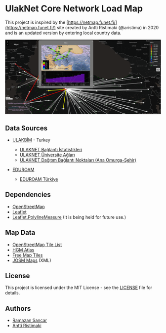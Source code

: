 # UlakNet Core Network Load Map

This project is inspired by the [https://netmap.funet.fi/](https://netmap.funet.fi/) site created by Antti Ristimaki (@aristima) in 2020 and is an updated version by entering local country data.

![previw](./preview.png)

## Data Sources

- [ULAKBİM](https://www.ulakbim.gov.tr/) - Turkey
  - [ULAKNET Bağlantı İstatistikleri](https://stat.ulakbim.gov.tr/ulaknet/)
  - [ULAKNET Üniversite Ağları](https://veri.ulakbim.gov.tr/hizmet/9)
  - [ULAKNET Dağıtım Bağlantı Noktaları (Ana Omurga-Şehir)](https://ulakbim.tubitak.gov.tr/tr/hizmetlerimiz/ag-teknolojileri-birimi-atb)

- [EDUROAM](https://www.eduroam.org/)
  - [EDUROAM Türkiye](http://www.eduroam.org.tr/)

## Dependencies

- [OpenStreetMap](https://www.openstreetmap.org/)
- [Leaflet](https://leafletjs.com/)
- [Leaflet.PolylineMeasure](https://github.com/bbecquet/Leaflet.PolylineOffset) (It is being held for future use.)

## Map Data

- [OpenStreetMap Tile List](https://wiki.openstreetmap.org/wiki/Raster_tile_providers)
- [HGM Atlas](https://atlas.gov.tr/)
- [Free Map Tiles](https://gist.github.com/Yago/05d479de169a21ba9fff)
- [JOSM Maps](https://josm.openstreetmap.de/maps) (XML)

## License

This project is licensed under the MIT License - see the [LICENSE](LICENSE) file for details.

## Authors

- [Ramazan Sancar](@ramazansancar)
- [Antti Ristimaki](@aristima)
